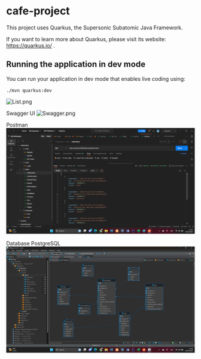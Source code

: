 # cafe-project

This project uses Quarkus, the Supersonic Subatomic Java Framework.

If you want to learn more about Quarkus, please visit its website: https://quarkus.io/ .

## Running the application in dev mode

You can run your application in dev mode that enables live coding using:
```shell script
./mvn quarkus:dev
```
![List.png](..%2F..%2FVideos%2FList.png)
    
Swagger UI
![Swagger.png](..%2F..%2FVideos%2FSwagger.png)

Postman
![img.png](img.png)

Database PostgreSQL
![img_1.png](img_1.png)
